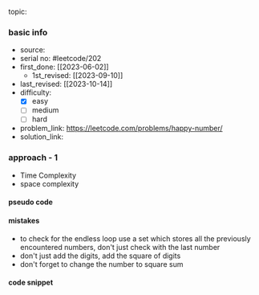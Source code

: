 topic:

### basic info
- source: 
- serial no: #leetcode/202
- first_done: [[2023-06-02]]
	- 1st_revised: [[2023-09-10]]
- last_revised: [[2023-10-14]]
- difficulty:
	- [x] easy
	- [ ] medium
	- [ ] hard
- problem_link: https://leetcode.com/problems/happy-number/
- solution_link:

### approach - 1
- Time Complexity
- space complexity

#### pseudo code

#### mistakes
- to check for the endless loop use a set which stores all the previously encountered numbers, don't just check with the last number
- don't just add the digits, add the square of digits
- don't forget to change the number to square sum
#### code snippet
```python

```
